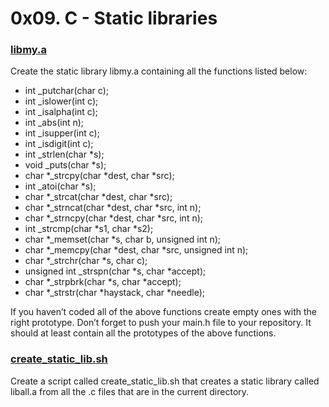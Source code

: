 # 0x09. C - Static libraries

### [libmy.a]()
Create the static library libmy.a containing all the functions listed below:
* int \_putchar(char c);
* int \_islower(int c);
* int \_isalpha(int c);
* int \_abs(int n);
* int \_isupper(int c);
* int \_isdigit(int c);
* int \_strlen(char \*s);
* void \_puts(char \*s);
* char \*\_strcpy(char \*dest, char \*src);
* int \_atoi(char \*s);
* char \*\_strcat(char \*dest, char \*src);
* char \*\_strncat(char \*dest, char \*src, int n);
* char \*\_strncpy(char \*dest, char \*src, int n);
* int \_strcmp(char \*s1, char \*s2);
* char \*\_memset(char \*s, char b, unsigned int n);
* char \*\_memcpy(char \*dest, char \*src, unsigned int n);
* char \*\_strchr(char \*s, char c);
* unsigned int \_strspn(char \*s, char \*accept);
* char \*\_strpbrk(char \*s, char \*accept);
* char \*\_strstr(char \*haystack, char \*needle);

If you haven’t coded all of the above functions create empty ones with the right prototype.
Don’t forget to push your main.h file to your repository. It should at least contain all the prototypes of the above functions.

### [create_static_lib.sh](https://github.com/MrGiddy/alx-low_level_programming/blob/main/0x09-static_libraries/create_static_lib.sh)
Create a script called create_static_lib.sh that creates a static library called liball.a from all the .c files that are in the current directory.
